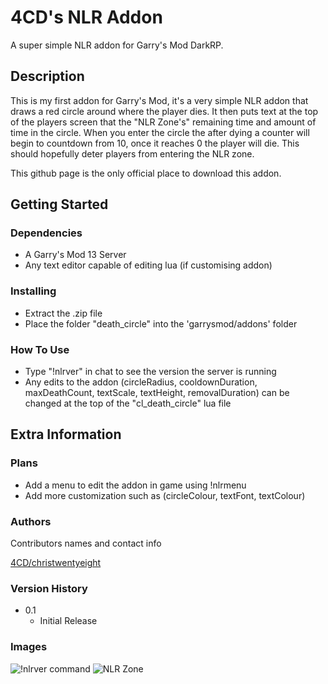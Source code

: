 # 4CD's NLR Addon

A super simple NLR addon for Garry's Mod DarkRP.

## Description

This is my first addon for Garry's Mod, it's a very simple NLR addon that draws a red circle around where the player dies.
It then puts text at the top of the players screen that the "NLR Zone's" remaining time and amount of time in the circle.
When you enter the circle the after dying a counter will begin to countdown from 10, once it reaches 0 the player will die.
This should hopefully deter players from entering the NLR zone.

This github page is the only official place to download this addon.

## Getting Started

### Dependencies

* A Garry's Mod 13 Server
* Any text editor capable of editing lua (if customising addon)

### Installing

* Extract the .zip file
* Place the folder "death_circle" into the 'garrysmod/addons' folder

### How To Use

* Type "!nlrver" in chat to see the version the server is running
* Any edits to the addon (circleRadius, cooldownDuration, maxDeathCount, textScale, textHeight, removalDuration) can be changed at the top of the "cl_death_circle" lua file

## Extra Information

### Plans

* Add a menu to edit the addon in game using !nlrmenu
* Add more customization such as (circleColour, textFont, textColour)

### Authors

Contributors names and contact info

[4CD/christwentyeight](https://steamcommunity.com/id/christwentyeight/)

### Version History

* 0.1
    * Initial Release

### Images

![!nlrver command](https://i.imgur.com/jFXYzih.png)
![NLR Zone](https://i.imgur.com/XrwXd1p.jpg)
